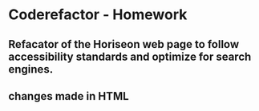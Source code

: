 # Coderefactor - Homework 

## Refacator of the Horiseon web page to follow accessibility standards and optimize for search engines.


## changes made in HTML

